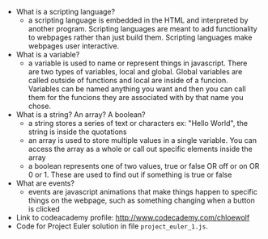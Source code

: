 - What is a scripting language?
  - a scripting language is embedded in the HTML and interpreted by another program. Scripting languages are meant to add functionality to webpages rather than just build them. Scripting languages make webpages user interactive.    
- What is a variable?
  - a variable is used to name or represent things in javascript. There are two types of variables, local and global. Global variables are called outside of functions and local are inside of a funcion. Variables can be named anything you want and then you can call them for the funcions they are associated with by that name you chose. 
- What is a string? An array? A boolean?
  - a string stores a series of text or characters ex: "Hello World", the string is inside the quotations
  - an array is used to store multiple values in a single variable. You can access the array as a whole or call out specific elements inside the array
  - a boolean represents one of two values, true or false OR off or on OR 0 or 1. These are used to find out if something is true or false
- What are events?
  - events are javascript animations that make things happen to specific things on the webpage, such as something changing when a button is clicked 
- Link to codeacademy profile: http://www.codecademy.com/chloewolf
- Code for Project Euler solution in file `project_euler_1.js`.
